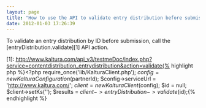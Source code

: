 ```yaml
---
layout: page
title: "How to use the API to validate entry distribution before submission"
date: 2012-01-03 17:26:39
---
```


To validate an entry distribution by ID before submission, call the [entryDistribution.validate][1] API action.

 [1]: http://www.kaltura.com/api_v3/testmeDoc/index.php?service=contentdistribution_entrydistribution&action=validate{% highlight php %}<?php require_once('lib/KalturaClient.php'); $config = new KalturaConfiguration($partnerId); $config->serviceUrl = 'http://www.kaltura.com/'; $client = new KalturaClient($config); $id = null; $client->setKs(''); $results = $client->entryDistribution->validate($id);{% endhighlight %}